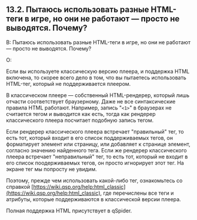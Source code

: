 ## 13.2. Пытаюсь использовать разные HTML-теги в игре, но они не работают — просто не выводятся. Почему?
<!-- [:faq_13_02] -->

В: Пытаюсь использовать разные HTML-теги в игре, но они не работают — просто не выводятся. Почему?

О:

Если вы используете классическую версию плеера, и поддержка HTML включена, то скорее всего дело в том, что вы пытаетесь использовать HTML-тег, который не поддерживается плеером.

В классическом плеере — собственный HTML-рендерер, который лишь отчасти соответствует браузерному. Даже не все синтаксические правила HTML работают. Например, запись "`<1>`" в браузерах не считается тегом и выводится как есть, тогда как рендерер классического плеера посчитает подобную запись тегом.

Если рендерер классического плеера встречает "правильный" тег, то есть тот, который входит в его список поддерживаемых тегов, он форматирует элемент или страницу, или добавляет к странице элемент, согласно значению найденного тега. Если же рендерер классического плеера встречает "неправильный" тег, то есть тот, который не входит в его список поодерживаемых тегов, он просто игнорирует этот тег. На экране тег мы попросту не увидим.

Поэтому, прежде чем использовать какой-либо тег, ознакомьтесь со справкой [https://wiki.qsp.org/help:html_classic](https://wiki.qsp.org/help:html_classic), где перечислены все теги и атрибуты, которые поддерживаются в классической версии плеера.

Полная поддержка HTML присутствует в qSpider.

